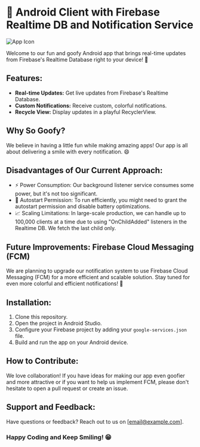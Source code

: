 # 📱 Android Client with Firebase Realtime DB and Notification Service

![App Icon](app_icon.png)

Welcome to our fun and goofy Android app that brings real-time updates from Firebase's Realtime Database right to your device! 🚀

## Features:

- **Real-time Updates:** Get live updates from Firebase's Realtime Database.
- **Custom Notifications:** Receive custom, colorful notifications.
- **Recycle View:** Display updates in a playful RecyclerView.

## Why So Goofy?

We believe in having a little fun while making amazing apps! Our app is all about delivering a smile with every notification. 😄

## Disadvantages of Our Current Approach:

- ⚡️ Power Consumption: Our background listener service consumes some power, but it's not too significant.
- 🔌 Autostart Permission: To run efficiently, you might need to grant the autostart permission and disable battery optimizations.
- 📈 Scaling Limitations: In large-scale production, we can handle up to 100,000 clients at a time due to using "OnChildAdded" listeners in the Realtime DB. We fetch the last child only.

## Future Improvements: Firebase Cloud Messaging (FCM)

We are planning to upgrade our notification system to use Firebase Cloud Messaging (FCM) for a more efficient and scalable solution. Stay tuned for even more colorful and efficient notifications! 🌈

## Installation:

1. Clone this repository.
2. Open the project in Android Studio.
3. Configure your Firebase project by adding your `google-services.json` file.
4. Build and run the app on your Android device.

## How to Contribute:

We love collaboration! If you have ideas for making our app even goofier and more attractive or if you want to help us implement FCM, please don't hesitate to open a pull request or create an issue.

## Support and Feedback:

Have questions or feedback? Reach out to us on [email@example.com].

### Happy Coding and Keep Smiling! 😁
